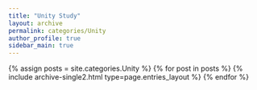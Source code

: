 ```yaml
---
title: "Unity Study"
layout: archive
permalink: categories/Unity
author_profile: true
sidebar_main: true
---
```


{% assign posts = site.categories.Unity %}
{% for post in posts %} {% include archive-single2.html type=page.entries_layout %} {% endfor %}

